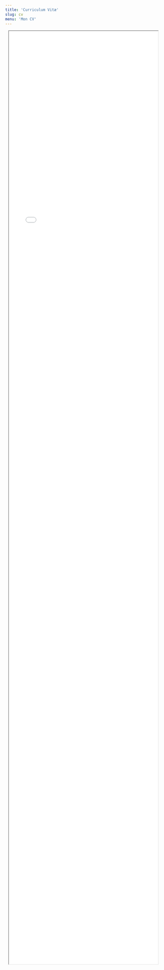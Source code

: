 ```yaml
---
title: 'Curriculum Vitæ'
slug: cv
menu: 'Mon CV'
---
```


<center><iframe style="width:50vw;height:75vh;" title="Mon CV" src="./cv/antoine.pdf"></iframe></center>
